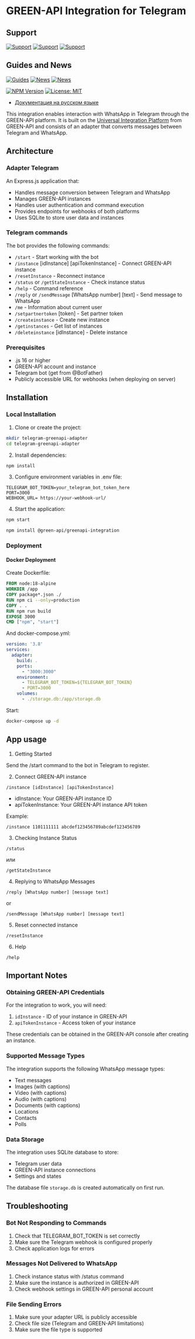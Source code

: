 # GREEN-API Integration for Telegram

## Support

[![Support](https://img.shields.io/badge/support@green--api.com-D14836?style=for-the-badge&logo=gmail&logoColor=white)](mailto:support@greenapi.com)
[![Support](https://img.shields.io/badge/Telegram-2CA5E0?style=for-the-badge&logo=telegram&logoColor=white)](https://t.me/greenapi_support_bot)
[![Support](https://img.shields.io/badge/WhatsApp-25D366?style=for-the-badge&logo=whatsapp&logoColor=white)](https://wa.me/77273122366)

## Guides and News

[![Guides](https://img.shields.io/badge/YouTube-%23FF0000.svg?style=for-the-badge&logo=YouTube&logoColor=white)](https://www.youtube.com/@green-api)
[![News](https://img.shields.io/badge/Telegram-2CA5E0?style=for-the-badge&logo=telegram&logoColor=white)](https://t.me/green_api)
[![News](https://img.shields.io/badge/WhatsApp-25D366?style=for-the-badge&logo=whatsapp&logoColor=white)](https://whatsapp.com/channel/0029VaLj6J4LNSa2B5Jx6s3h)

[![NPM Version](https://img.shields.io/npm/v/@green-api/greenapi-integration)](https://www.npmjs.com/package/@green-api/whatsapp-chatbot-js-v2)
[![License: MIT](https://img.shields.io/badge/License-MIT-yellow.svg)](https://opensource.org/licenses/MIT)

- [Документация на русском языке](README.ru.md)

This integration enables interaction with WhatsApp in Telegram through the GREEN-API platform. It is built on the [Universal Integration Platform](https://github.com/green-api/greenapi-integration) from GREEN-API and consists of an adapter that converts messages between Telegram and WhatsApp.

## Architecture

### Adapter Telegram

An Express.js application that:

- Handles message conversion between Telegram and WhatsApp     
- Manages GREEN-API instances    
- Handles user authentication and command execution  
- Provides endpoints for webhooks of both platforms   
- Uses SQLite to store user data and instances   

### Telegram commands

The bot provides the following commands:

- `/start` - Start working with the bot      
- `/instance` [idInstance] [apiTokenInstance] - Connect GREEN-API instance     
- `/resetInstance` - Reconnect instance     
- `/status` or `/getStateInstance` - Check instance status     
- `/help` - Command reference     
- `/reply` or `/sendMessage` [WhatsApp number] [text] - Send message to WhatsApp      
- `/me` - Information about current user  
- `/setpartnertoken` [token] - Set partner token    
- `/createinstance` - Create new instance  
- `/getinstances` - Get list of instances  
- `/deleteinstance` [idInstance] - Delete instance 

### Prerequisites

- .js 16 or higher  
- GREEN-API account and instance    
- Telegram bot (get from @BotFather)    
- Publicly accessible URL for webhooks (when deploying on server)   

## Installation

### Local Installation

1. Clone or create the project:

```bash
mkdir telegram-greenapi-adapter
cd telegram-greenapi-adapter
```

2. Install dependencies:

```bash
npm install
```

3. Configure environment variables in .env file:

```env
TELEGRAM_BOT_TOKEN=your_telegram_bot_token_here
PORT=3000
WEBHOOK_URL= https://your-webhook-url/
```

4. Start the application:

```bash
npm start
```

```bash
npm install @green-api/greenapi-integration
```

### Deployment

#### Docker Deployment

Create Dockerfile:

```dockerfile
FROM node:18-alpine
WORKDIR /app
COPY package*.json ./
RUN npm ci --only=production
COPY . .
RUN npm run build
EXPOSE 3000
CMD ["npm", "start"]
```

And docker-compose.yml:

```yaml
version: '3.8'
services:
  adapter:
    build: .
    ports:
      - "3000:3000"
    environment:
      - TELEGRAM_BOT_TOKEN=${TELEGRAM_BOT_TOKEN}
      - PORT=3000
    volumes:
      - ./storage.db:/app/storage.db
```
Start:

```bash
docker-compose up -d
```

## App usage

1. Getting Started

Send the /start command to the bot in Telegram to register.

2. Connect GREEN-API instance

```text
/instance [idInstance] [apiTokenInstance]
```

- idInstance: Your GREEN-API instance ID  
- apiTokenInstance: Your GREEN-API instance API token  

Example:

```text
/instance 1101111111 abcdef123456789abcdef123456789
```

3. Checking Instance Status

```text
/status
```

или

```text
/getStateInstance
```

4. Replying to WhatsApp Messages

```text
/reply [WhatsApp number] [message text]
```

or

```text
/sendMessage [WhatsApp number] [message text]
```

5. Reset connected instance

```text
/resetInstance
```

6. Help

```text
/help
```

## Important Notes

### Obtaining GREEN-API Credentials

For the integration to work, you will need:

1. `idInstance` - ID of your instance in GREEN-API      
2. `apiTokenInstance` - Access token of your instance       

These credentials can be obtained in the GREEN-API console after creating an instance.     

### Supported Message Types

The integration supports the following WhatsApp message types:

- Text messages     
- Images (with captions)    
- Video (with captions) 
- Audio (with captions) 
- Documents (with captions) 
- Locations 
- Contacts  
- Polls     

### Data Storage

The integration uses SQLite database to store:

- Telegram user data   
- GREEN-API instance connections    
- Settings and states  

The database file `storage.db` is created automatically on first run.

## Troubleshooting

### Bot Not Responding to Commands

1. Check that TELEGRAM_BOT_TOKEN is set correctly   
2. Make sure the Telegram webhook is configured properly  
3. Check application logs for errors 

### Messages Not Delivered to WhatsApp

1. Check instance status with /status command   
2. Make sure the instance is authorized in GREEN-API   
3. Check webhook settings in GREEN-API personal account 

### File Sending Errors

1. Make sure your adapter URL is publicly accessible   
2. Check file size (Telegram and GREEN-API limitations)    
3. Make sure the file type is supported    
